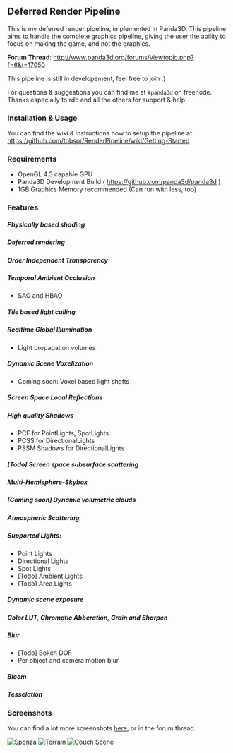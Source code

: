 ## Deferred Render Pipeline

This is my deferred render pipeline, implemented in Panda3D. This 
pipeline aims to handle the complete graphics pipeline, giving the user the 
ability to focus on making the game, and not the graphics.

**Forum Thread**: http://www.panda3d.org/forums/viewtopic.php?f=6&t=17050

This pipeline is still in developement, feel free to join :)

For questions & suggestions you can find me at `#panda3d` on freenode. 
Thanks especially to rdb and all the others for support & help!

### Installation & Usage

You can find the wiki & instructions how to setup the pipeline at
https://github.com/tobspr/RenderPipeline/wiki/Getting-Started

### Requirements

- OpenGL 4.3 capable GPU
- Panda3D Development Build ( https://github.com/panda3d/panda3d )
- 1GB Graphics Memory recommended (Can run with less, too)

### Features

##### Physically based shading
##### Deferred rendering
##### Order Independent Transparency
##### Temporal Ambient Occlusion
- SAO and HBAO

##### Tile based light culling

##### Realtime Global Illumination
- Light propagation volumes

##### Dynamic Scene Voxelization
- Coming soon: Voxel based light shafts

##### Screen Space Local Reflections

##### High quality Shadows
- PCF for PointLights, SpotLights
- PCSS for DirectionalLights
- PSSM Shadows for DirectionalLights

##### [Todo] Screen space subsurface scattering
##### Multi-Hemisphere-Skybox

##### [Coming soon] Dynamic volumetric clouds

##### Atmospheric Scattering

##### Supported Lights:
- Point Lights
- Directional Lights
- Spot Lights
- [Todo] Ambient Lights
- [Todo] Area Lights


##### Dynamic scene exposure
##### Color LUT, Chromatic Abberation, Grain and Sharpen
##### Blur
- [Todo] Bokeh DOF
- Per object and camera motion blur

##### Bloom

##### Tesselation


### Screenshots

You can find a lot more screenshots <a href="https://www.dropbox.com/sh/dq4wu3g9jwjqnht/AAABSOPnglDHZYsG5HXR-mhWa?dl=0">here</a>, or in the forum thread.

![Sponza](http://fs1.directupload.net/images/150813/eonuaryk.png)
![Terrain](http://fs1.directupload.net/images/150803/33uuhjc3.png)
![Couch Scene](http://fs2.directupload.net/images/150502/jl66b4cc.png)

